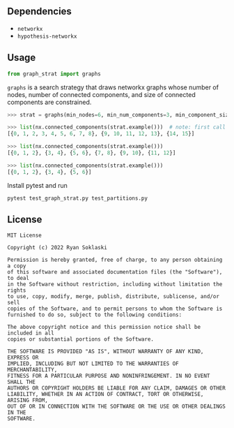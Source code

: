 ## Dependencies

- `networkx`
- `hypothesis-networkx`

## Usage

```python
from graph_strat import graphs
```

`graphs` is a search strategy that draws networkx graphs whose number of nodes, number of connected components, and size of connected components are constrained.

```python
>>> strat = graphs(min_nodes=6, min_num_components=3, min_component_size=2)

>>> list(nx.connected_components(strat.example()))  # note: first call to example draws 100 examples; is 100x slower than an actual draw from strat
[{0, 1, 2, 3, 4, 5, 6, 7, 8}, {9, 10, 11, 12, 13}, {14, 15}]

>>> list(nx.connected_components(strat.example()))
[{0, 1, 2}, {3, 4}, {5, 6}, {7, 8}, {9, 10}, {11, 12}]

>>> list(nx.connected_components(strat.example()))
[{0, 1, 2}, {3, 4}, {5, 6}]
```


Install pytest and run

```shell
pytest test_graph_strat.py test_partitions.py
```

## License

```
MIT License

Copyright (c) 2022 Ryan Soklaski

Permission is hereby granted, free of charge, to any person obtaining a copy
of this software and associated documentation files (the "Software"), to deal
in the Software without restriction, including without limitation the rights
to use, copy, modify, merge, publish, distribute, sublicense, and/or sell
copies of the Software, and to permit persons to whom the Software is
furnished to do so, subject to the following conditions:

The above copyright notice and this permission notice shall be included in all
copies or substantial portions of the Software.

THE SOFTWARE IS PROVIDED "AS IS", WITHOUT WARRANTY OF ANY KIND, EXPRESS OR
IMPLIED, INCLUDING BUT NOT LIMITED TO THE WARRANTIES OF MERCHANTABILITY,
FITNESS FOR A PARTICULAR PURPOSE AND NONINFRINGEMENT. IN NO EVENT SHALL THE
AUTHORS OR COPYRIGHT HOLDERS BE LIABLE FOR ANY CLAIM, DAMAGES OR OTHER
LIABILITY, WHETHER IN AN ACTION OF CONTRACT, TORT OR OTHERWISE, ARISING FROM,
OUT OF OR IN CONNECTION WITH THE SOFTWARE OR THE USE OR OTHER DEALINGS IN THE
SOFTWARE.
```
